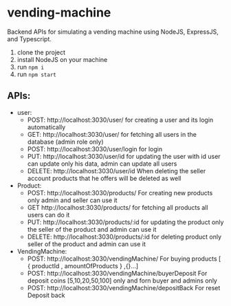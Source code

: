 # vending-machine

Backend APIs for simulating a vending machine using NodeJS, ExpressJS, and Typescript.<br />
1. clone the project <br />
2. install NodeJS on your machine<br />
3. run `npm i` <br />
4. run  `npm start`<br />



## APIs: 
- user:
    - POST:   http://localhost:3030/user/          for creating a user and its login automatically<br />
    - GET:   http://localhost:3030/user/           for fetching all users in the database (admin role only)<br />
    - POST:   http://localhost:3030/user/login    for login<br />
    - PUT:   http://localhost:3030/user/id         for updating the user with id user can update only his data, admin can update all users<br />
    - DELETE: http://localhost:3030/user/id        When deleting the seller account products that he offers will  be deleted as well<br />
- Product:
    - POST:    http://localhost:3030/products/     For creating new products only admin and seller can use it<br />
    - GET      http://localhost:3030/products/      for  fetching all products all users can do it <br />
    - PUT:     http://localhost:3030/products/:id  for updating the product only the seller of the product and admin can use it  <br />
    - DELETE:  http://localhost:3030/products/:id  for deleting product only seller of the product and admin can use it <br />
- VendingMachine:
    - POST: http://localhost:3030/vendingMachine/  For buying products [ { productId , amountOfProducts } ,{}...]
    - POST: http://localhost:3030/vendingMachine/buyerDeposit For deposit coins [5,10,20,50,100] only and forn buyer and admins only
    - POST: http://localhost:3030/vendingMachine/depositBack  For reset Deposit back



